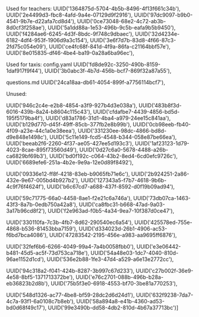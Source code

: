 Used for teachers:
UUID('1364875d-5704-4b5b-8496-4f13f661c34b'), 
UUID('2e4499d3-fbc8-4afd-9a4e-07129d9f2916'), 
UUID('97dc9097-b9b0-4541-9b7e-d22afa7cd8d4'), 
UUID('0ce73048-68e2-4c72-ab3b-8d0cf3f258ae'), 
UUID('5a1dd88a-1e53-496b-9c5b-eafa9b5b9450'), 
UUID('f4284ae6-6245-4d3f-8bdc-9f748c9dbaec'), 
UUID('32d4234e-6182-4df4-953f-1906d9a3c154'),
UUID('3e6f7d7b-83d8-4f66-87c3-2fd75c054e09'),
UUID('ce4fc68f-841d-4f9a-86fa-c21164bbf57e'),
UUID('8e015835-df46-4be4-ba19-0a28a6ba96ec'),



Used for taxis:
config.yaml
UUID('fd8de92c-3250-490b-8159-1daf917f9f44'),
UUID('3b0abc3f-4b7d-456b-bcf7-869f32a87a55'),

questions.md
UUID('24ca18aa-db61-4054-899f-a7756114bcf7'), 



Unused:

UUID('946c2c4e-e2b8-4854-a3f9-927b4d3e038a'), 
UUID('483b8f3d-6016-439b-8a24-b8604c115c43'), 
UUID('cfdafbe7-4439-4856-bd5d-195f5179ba4f'), 
UUID('d83a1786-31d1-4ba4-a979-24ee15c841aa'), 
UUID('b129d770-d45f-49ff-85cb-377fb2e8b99b'), 
UUID('0cb98eeb-fb40-4f09-a23e-44c1a0e38eea'), 
UUID('331230ee-98dc-4866-bd8d-d9e848e1498c'), 
UUID('5c11e149-fcd5-4548-b344-058e87be66ea'), 
UUID('beeab2f6-2260-4f37-ae05-427ee5d193c3'), 
UUID('1af23123-1d79-4023-8cae-895f73560d49'), UUID('0d27c6a0-5678-4488-a26b-ca6829bf69b3'), UUID('bd0f192c-c064-43b2-8ed4-6cd0efc9726c'), UUID('6689efe6-251a-4b2e-9e9a-12e0d89f8492'), 

UUID('09336e12-ff8f-4218-83eb-b9065fb71e6c'), UUID('2b924251-2a86-432e-9e67-005bd4b927b2'), UUID('127343a5-f7b7-4618-9b6b-4c9f76f4624f'), UUID('b6c67cd7-a688-437f-8592-d0f19b09ad94'), 

UUID('59c71775-66a0-4458-8ae1-f2e21c6a746a'), UUID('73db07ca-1463-43f3-8a7b-0edb750a42a8'), UUID('ca8fbc31-b668-47ad-9a03-3a17b96cd8f2'), UUID('f2e963ad-f0b5-4a34-9ea7-10f387d0ce47'), 

UUID('330110fa-7c3b-4fb7-8d62-290540ec6a54'), UUID('425578ed-755e-4868-b536-81453bba7159'), UUID('d334023d-26b1-4906-ac53-f6bd7bca4086'), UUID('47283542-2195-456e-a983-aa9695ff6876'), 

UUID('32fef6b6-6266-4049-99a4-7a4b0058fbb0'), UUID('e3e06442-b481-45d5-ac5f-73d753ca718e'), UUID('54a48e03-1dc7-4040-810d-96ae1152d1cd'), UUID('536e2b88-1fe3-47d4-a529-a6e13e2772cc'), 

UUID('94c318a2-f041-424b-8287-3b997c67d233'), UUID('c27b002f-36e9-4e58-8bf5-1371713372be'), UUID('e76c2701-088b-496b-b28a-eb36823b2d8b'), UUID('75b5f3e0-6918-4553-bf70-3be81a770253'), 

UUID('548d1326-ac77-4be8-bf59-28dc2d6d24d1'), UUID('632f9238-7da7-4c7a-93f1-6a0108c7b8eb'), UUID('58a894a8-e41b-4360-ad53-bd0d68f49c17'), UUID('99e3490b-dd58-4db2-810d-4b67a37713bc')]